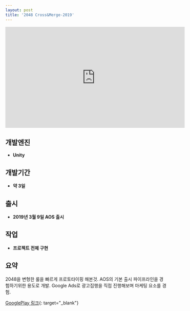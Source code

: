 ```yaml
---
layout: post
title: '2048 Cross&Merge-2019'
---
```


<iframe width="560" height="315" src="https://www.youtube.com/embed/zkG76BghZx8" frameborder="0" allow="accelerometer; autoplay; encrypted-media; gyroscope; picture-in-picture" allowfullscreen></iframe>

개발엔진
------
- **Unity**

개발기간
------
- **약 3일**

출시
------
- **2019년 3월 9일 AOS 출시**

작업
------
- **프로젝트 전체 구현**

요약
------
2048을 변형한 룰을 빠르게 프로토타이핑 해본것.
AOS의 기본 출시 파이프라인을 경험하기위한 용도로 개발.
Google Ads로 광고집행을 직접 진행해보며 마케팅 요소를 경험.

[GooglePlay 링크](https://play.google.com/store/apps/details?id=com.PIGames.Cross2048){: target="_blank"}

